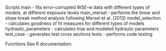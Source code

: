 Scripts
main - fits error-corrupted WSE-w data with different types of models, at different exposure levels
main_mersel - performs the linear and slope break method analysis following Mersel et al. (2013)
model_selection - calculates goodness of fit measures for different types of models
hydraulic_parameters - calculates true and modeled hydraulic parameters
test_case - generates test cross sections
tests - performs code testing

Functions
See R documentation.


